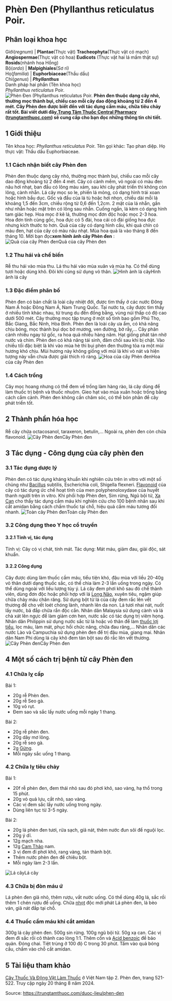 # Phèn Đen (Phyllanthus reticulatus Poir.

Phân loại khoa học  
---  
Giới(_regnum_) |  **Plantae**(Thực vật) **Tracheophyta**(Thực vật có mạch) **Angiospermae**(Thực vật có hoa) **Eudicots** (Thực vật hai lá mầm thật sự) **Rosids**(nhánh hoa Hồng)  
Bộ(_ordo_) | **Malpighiales**(Sơ ri)  
Họ(_familia_) | **Euphorbiaceae**(Thầu dầu)  
Chi(_genus_) | **_Phyllanthus_**  
Danh pháp hai phần (Tên khoa học)  
_Phyllanthus reticulatus_ Poir.  
![Phèn Đen \(Phyllanthus reticulatus Poir.](https://trungtamthuoc.com/images/others/cay-phen-den-6-4250.jpg)
**Phèn đen thuộc dạng cây nhỏ, thường mọc thành bụi, chiều cao mỗi cây dao động khoảng từ 2 đến 4 mét. Cây Phèn đen được biết đến với tác dụng cầm máu, chữa tiêu chảy rất tốt. Bài viết dưới đây,[Trung Tâm Thuốc Central Pharmacy](https://trungtamthuoc.com/ "Trung Tâm Thuốc Central Pharmacy") ([trungtamthuoc.com](https://trungtamthuoc.com/ "trungtamthuoc.com")) sẽ cung cấp cho bạn đọc những thông tin chi tiết.**
##  1 Giới thiệu
Tên khoa học: _Phyllanthus reticulatus_ Poir.
Tên gọi khác: Tạo phan diệp.
Họ thực vật: Thầu dầu Euphorbiaceae.
### 1.1 Cách nhận biết cây Phèn đen
Phèn đen thuộc dạng cây nhỏ, thường mọc thành bụi, chiều cao mỗi cây dao động khoảng từ 2 đến 4 mét.
Cây có cành mềm, vỏ ngoài có màu đen nâu hơi nhạt, ban đầu có lông màu xám, sau khi cây phát triển thì không còn lông, cành nhẵn.
Lá cây mọc so le, phiến lá mỏng, có dạng hình trái xoan hoặc hình bầu dục. Gốc và đầu của lá tù hoặc hơi nhọn, chiều dài mỗi lá khoảng 1,5 đến 3cm, chiều rộng từ 0,6 đến 1,2cm. 2 mặt của lá nhẵn, gần như nhẵn hoặc mặt trên có lông sau nhẵn.
Cuống ngắn, lá kèm có dạng hình tam giác hẹp.
Hoa mọc ở kẽ lá, thường mọc đơn độc hoặc mọc 2-3 hoa. Hoa đơn tính cùng gốc, hoa đực có 5 đài, hoa cái có đài giống hoa đực nhưng kích thước to hơn.
Quả của cây có dạng hình cầu, khi quả chín có màu đen, hạt của cây có màu nâu nhạt.
Mùa hoa quả là vào tháng 8 đến tháng 10.
Mời bạn đọc**xem hình ảnh cây Phèn đen** :
![Quả của cây Phèn đen](https://trungtamthuoc.com/images/item/cay-phen-den.jpg)Quả của cây Phèn đen
### 1.2 Thu hái và chế biến
Rễ thu hái vào mùa thu.
Lá thu hái vào mùa xuân và mùa hạ.
Có thể dùng tươi hoặc dùng khô.
Đôi khi cũng sử dụng vỏ thân.
![Hình ảnh lá cây](https://trungtamthuoc.com/images/item/cay-phen-den-0.jpg)Hình ảnh lá cây
### 1.3 Đặc điểm phân bố
Phèn đen có bản chất là loài cây nhiệt đới, được tìm thấy ở các nước Đông Nam Á hoặc Đông Nam Á, Nam Trung Quốc.
Tại nước ta, cây được tìm thấy ở nhiều tỉnh khác nhau, từ trung du đến đồng bằng, vùng núi thấp có độ cao dưới 500 mét. Cây thường mọc tập trung ở một số tỉnh bao gồm Phú Thọ, Bắc Giang, Bắc Ninh, Hòa Bình.
Phèn đen là loài cây ưa ẩm, có khả năng chịu bóng, mọc thành bụi dọc bờ mương, ven đường, bờ rẫy,...
Cây phân cành nhiều ngay từ gốc, ra hoa quả nhiều hàng năm.
Hạt giống phát tán nhờ nước và chim.
Phèn đen có khả năng tái sinh, đâm chồi sau khi bị chặt.
Vào chiều tối đặc biệt là khi vào mùa hè thì bụi phèn đen thường tỏa ra một mùi hương khó chịu. Mùi hương này không giống với mùi lá khi vò nát và hiện tượng này vẫn chưa được giải thích rõ ràng.
![Hoa của cây Phèn đen](https://trungtamthuoc.com/images/item/cay-phen-den-1.jpg)Hoa của cây Phèn đen
### 1.4 Cách trồng
Cây mọc hoang nhưng có thể đem về trồng làm hàng rào, lá cây dùng để làm thuốc trị bệnh và thuốc nhuộm.
Gieo hạt vào mùa xuân hoặc trồng bằng cách cắm cành. Phèn đen không cần chăm sóc, có thể bón phân để cây phát triển tốt.
##  2 Thành phần hóa học
Rễ cây chứa octacosanol, taraxeron, betulin,...
Ngoài ra, phèn đen còn chứa flavonoid.
![Cây Phèn đen](https://trungtamthuoc.com/images/item/cay-phen-den-2.jpg)Cây Phèn đen
##  3 Tác dụng - Công dụng của cây phèn đen
### 3.1 Tác dụng dược lý
Phèn đen có tác dụng kháng khuẩn khi nghiên cứu trên in vitro với một số chủng như [Bacillus](https://trungtamthuoc.com/hoat-chat/bacillus "Bacillus") subtilis, Escherichia coli, Shigella flexneri.
[Flavonoid](https://trungtamthuoc.com/hoat-chat/flavonoid "Flavonoid") của cây có tác dụng ức chế hoạt tính của men polyphenoloxydase của huyết thanh người trên in vitro.
Khi phối hợp Phèn đen, Sim rừng, Ngũ bội tử, [Xạ Can](https://trungtamthuoc.com/hoat-chat/xa-can "Xạ Can") cho thấy tác dụng cầm máu khi nghiên cứu cho 100 bệnh nhân sau khi cắt amidan bằng cách chấm thuốc tại chỗ, hiệu quả cầm máu tương đối nhanh.
![Toàn cây Phèn đen](https://trungtamthuoc.com/images/item/cay-phen-den-3.jpg)Toàn cây Phèn đen
### 3.2 Công dụng theo Y học cổ truyền
#### 3.2.1 Tính vị, tác dụng
Tính vị: Cây có vị chát, tính mát.
Tác dụng: Mát máu, giảm đau, giải độc, sát khuẩn.
#### 3.2.2 Công dụng
Cây được dùng làm thuốc cầm máu, tiểu tiện khó, đậu mùa với liều 20-40g vỏ thân dưới dạng thuốc sắc, có thể chia làm 2-3 lần uống trong ngày.
Có thể dùng ngoài với liều lượng tùy ý.
Lá cây đem phơi khô sau đó chế thành viên, dùng đơn độc hoặc phối hợp với lá [Long Não](https://trungtamthuoc.com/hoat-chat/long-nao "Long Não"), xuyên tiêu, ngậm giúp chữa chảy máu chân răng.
Sử dụng bột từ lá của cây đem rắc lên vết thương để cho vết loét chóng lành, nhanh lên da non.
Lá tươi nhai nát, nuốt lấy nước, bã đắp chữa rắn độc cắn.
Nhân dân Malaysia sử dụng cành và lá chà xát lên ngực để làm giảm cơn hen, nước sắc có tác dụng trị viêm họng.
Nhân dân Philippin sử dụng nước sắc từ lá hoặc vỏ thân để làm [thuốc lợi tiểu](https://trungtamthuoc.com/bai-viet/duoc-ly-thuoc-loi-tieu-dai-cuong-va-cac-thuoc-cu-the "thuốc lợi tiểu"), lọc máu, làm mát, phục hồi chức năng, chữa đau răng,...
Nhân dân các nước Lào và Campuchia sử dụng phèn đen để trị đậu mùa, giang mai.
Nhân dân Nam Phi dùng lá cây khô đem tán bột sau đó rắc lên vết thương.
![Cây Phèn đen](https://trungtamthuoc.com/images/item/cay-phen-den-4.jpg)Cây Phèn đen
##  4 Một số cách trị bệnh từ cây Phèn đen
### 4.1 Chữa lỵ cấp
Bài 1:
  * 20g rễ Phèn đen.
  * 20g rễ Seo gà.
  * 10g vỏ rụt.
  * Đem sao và sắc lấy nước uống mỗi ngày 1 thang.


Bài 2:
  * 20g rễ phèn đen.
  * 20g dây mơ lông.
  * 20g rễ seo gà.
  * 2g [Gừng](https://trungtamthuoc.com/hoat-chat/gung "Gừng").
  * Mỗi ngày sắc uống 1 thang.


### 4.2 Chữa lỵ tiêu chảy
Bài 1:
  * 20f rễ phèn đen, đem thái nhỏ sau đó phơi khô, sao vàng, hạ thổ trong 15 phút.
  * 20g vỏ quả lựu, cắt nhỏ, sao vàng.
  * Các vị đem sắc lấy nước uống trong ngày.
  * Dùng liên tục từ 3-5 ngày.


Bài 2:
  * 20g lá phèn đen tươi, rửa sạch, giã nát, thêm nước đun sôi để nguội lọc.
  * 20g ý dĩ.
  * 12g mạch nha.
  * 12g [Cam Thảo](https://trungtamthuoc.com/duoc-lieu/cam-thao-32 "Cam Thảo") nam.
  * 3 vị đem đi phơi khô, rang vàng, tán thành bột.
  * Thêm nước phèn đen để chiêu bột.
  * Mỗi ngày làm 2-3 lần.

![Lá cây](https://trungtamthuoc.com/images/item/cay-phen-den-5.jpg)Lá cây
### 4.3 Chữa bị đòn máu ứ
Lá phèn đen giã nhỏ, thêm rượu, vắt nước uống.
Có thể dùng 40g lá, sắc rồi thêm 1 chén rượu để uống.
Chữa [nhọt](https://trungtamthuoc.com/bai-viet/nhot "nhọt") độc mới phát
Lá phèn đen, lá bèo ván, giã nát đắp tại chỗ.
### 4.4 Thuốc cầm máu khi cắt amidan
300g lá cây phèn đen.
500g sin rừng.
100g ngũ bội tử.
50g xạ can.
Các vị đem đi sắc rồi cô thành cao lòng 1:1.
Thêm cồn và [Acid benzoic](https://trungtamthuoc.com/hoat-chat/acid-benzoic "Acid benzoic") để bảo quản.
Đóng chai.
Tiệt trùng ở 100 độ C trong 30 phút.
Tẩm vào quả bóng cầu, chấm vào chỗ cắt amidan.
##  5 Tài liệu tham khảo
[Cây Thuốc Và Động Vật Làm Thuốc](https://trungtamthuoc.com/bai-viet/doc-online-va-tai-mien-phi-pdf-sach-cay-thuoc-va-dong-vat-lam-thuoc-o-viet-nam "Cây Thuốc Và Động Vật Làm Thuốc") ở Việt Nam tập 2. Phèn đen, trang 521-522. Truy cập ngày 20 tháng 8 năm 2024.


Source: https://trungtamthuoc.com/duoc-lieu/phen-den